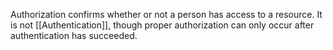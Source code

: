 Authorization confirms whether or not a person has access to a resource.  It is not [[Authentication]], though proper authorization can only occur after authentication has succeeded.